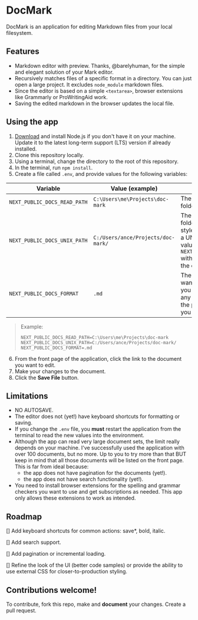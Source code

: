 # DocMark

DocMark is an application for editing Markdown files from your local filesystem. 

## Features
- Markdown editor with preview. Thanks, @barelyhuman, for the simple and elegant solution of your Mark editor. 
- Recursively matches files of a specific format in a directory. You can just open a large project. It excludes `node_module` markdown files. 
- Since the editor is based on a simple `<textarea>`, browser extensions like Grammarly or ProWritingAid work. 
- Saving the edited markdown in the browser updates the local file. 

## Using the app

1. [Download](https://nodejs.org/en/download/) and install Node.js if you don't have it on your machine. Update it to the latest long-term support (LTS) version if already installed.
2. Clone this repository locally. 
3. Using a terminal, change the directory to the root of this repository. 
4. In the terminal, run `npm install`. 
5. Create a file called `.env`, and provide values for the following variables:
  
  | Variable | Value (example) | Description|
  | --- | --- | --- |
  | `NEXT_PUBLIC_DOCS_READ_PATH` | `C:\Users\me\Projects\doc-mark`|The absolute path to the folder with documents. |
  | `NEXT_PUBLIC_DOCS_UNIX_PATH` | `C:/Users/ance/Projects/doc-mark/` |The absolute path to the folder with documents UNIX style. Note the closing `/`. On a UNIX system, the same value as `NEXT_PUBLIC_DOCS_READ_PATH` with an extra backslash at the end. |
  | `NEXT_PUBLIC_DOCS_FORMAT` | `.md` | The format of the files you want to edit. Theoretically, you could use this editor for any plain text format, but the preview feature will give you no value. |    
  
  > Example: 
  >   ```
  >   NEXT_PUBLIC_DOCS_READ_PATH=C:\Users\me\Projects\doc-mark
  >   NEXT_PUBLIC_DOCS_UNIX_PATH=C:/Users/ance/Projects/doc-mark/
  >   NEXT_PUBLIC_DOCS_FORMAT=.md
  >   ```
  
6. From the front page of the application, click the link to the document you want to edit.
8. Make your changes to the document.
9. Click the **Save File** button. 

## Limitations
- NO AUTOSAVE.
- The editor does not (yet!) have keyboard shortcuts for formatting or saving.
- If you change the `.env` file, you **must** restart the application from the terminal to read the new values into the environment.
- Although the app can read very large document sets, the limit really depends on your machine. I've successfully used the application with over 100 documents, but no more. Up to you to try more than that BUT keep in mind that all those documents will be listed on the front page. This is far from ideal because:
    - the app does not have pagination for the documents (yet!). 
    - the app does not have search functionality (yet!). 
- You need to install browser extensions for the spelling and grammar checkers you want to use and get subscriptions as needed. This app only allows these extensions to work as intended. 

## Roadmap
[] Add keyboard shortcuts for common actions: save*, bold, italic.

[] Add search support. 

[] Add pagination or incremental loading. 

[] Refine the look of the UI (better code samples) or provide the ability to use external CSS for closer-to-production styling. 

## Contributions welcome!

To contribute, fork this repo, make and **document** your changes. Create a pull request.
